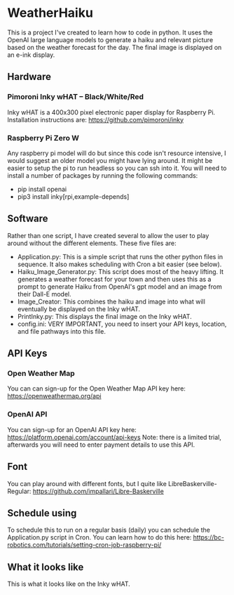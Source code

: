 # WeatherHaiku
This is a project I've created to learn how to code in python. It uses the OpenAI large language models to generate a haiku and relevant picture based on the weather forecast for the day. The final image is displayed on an e-ink display.

## Hardware
### Pimoroni Inky wHAT – Black/White/Red
Inky wHAT is a 400x300 pixel electronic paper display for Raspberry Pi. Installation instructions are:
https://github.com/pimoroni/inky

### Raspberry Pi Zero W
Any raspberry pi model will do but since this code isn't resource intensive, I would suggest an older model you might have lying around. It might be easier to setup the pi to run headless so you can ssh into it. You will need to install a number of packages by running the following commands:
- pip install openai
- pip3 install inky[rpi,example-depends]

## Software
Rather than one script, I have created several to allow the user to play around without the different elements. These five files are:
- Application.py: This is a simple script that runs the other python files in sequence. It also makes scheduling with Cron a bit easier (see below).
- Haiku_Image_Generator.py: This script does most of the heavy lifting. It generates a weather forecast for your town and then uses this as a prompt to generate Haiku from OpenAI's gpt model and an image from their Dall-E model.
- Image_Creator: This combines the haiku and image into what will eventually be displayed on the Inky wHAT.
- PrintInky.py: This displays the final image on the Inky wHAT.
- config.ini: VERY IMPORTANT, you need to insert your API keys, location, and file pathways into this file.

## API Keys
### Open Weather Map
You can can sign-up for the Open Weather Map API key here: https://openweathermap.org/api

### OpenAI API
You can sign-up for an OpenAI API key here: https://platform.openai.com/account/api-keys
Note: there is a limited trial, afterwards you will need to enter payment details to use this API.

## Font
You can play around with different fonts, but I quite like LibreBaskerville-Regular: https://github.com/impallari/Libre-Baskerville

## Schedule using 
To schedule this to run on a regular basis (daily) you can schedule the Application.py script in Cron. You can learn how to do this here:
https://bc-robotics.com/tutorials/setting-cron-job-raspberry-pi/

## What it looks like
This is what it looks like on the Inky wHAT.

